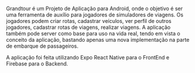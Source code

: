 Grandtour é um Projeto de Aplicação para Android, onde o objetivo é ser uma ferramenta de auxílio para jogadores de simuladores de viagens. Os jogadores podem criar rotas, cadastrar veículos, ver perfil de outros jogadores, cadastrar rotas de viagens, realizar viagens. A aplicação também pode server como base para uso na vida real, tendo em vista o conceito da aplicação, bastando apenas uma nova implementação na parte de embarque de passageiros.

A aplicação foi feita utilizando Expo React Native para o FrontEnd e Firebase para o Backend.